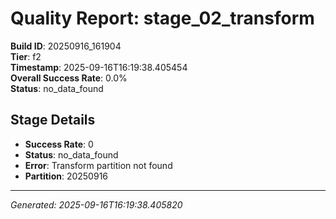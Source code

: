 # Quality Report: stage_02_transform

**Build ID**: 20250916_161904  
**Tier**: f2  
**Timestamp**: 2025-09-16T16:19:38.405454  
**Overall Success Rate**: 0.0%  
**Status**: no_data_found

## Stage Details

- **Success Rate**: 0
- **Status**: no_data_found
- **Error**: Transform partition not found
- **Partition**: 20250916

---
*Generated: 2025-09-16T16:19:38.405820*

